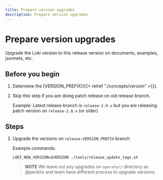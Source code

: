 ```yaml
---
title: Prepare version upgrades
description: Prepare version upgrades
---
```

# Prepare version upgrades

Upgrade the Loki version to this release version on documents, examples, jsonnets, etc.

## Before you begin

1. Determine the [VERSION_PREFIX]({{< relref "./concepts/version" >}}).

2. Skip this step if you are doing patch release on old release branch.

	Example: Latest release branch is `release-2.9.x` but you are releasing patch version on `release-2.8.x` (or older)

## Steps

1. Upgrade the versions on `release-VERSION_PREFIX` branch

    Example commands:

    ```
	LOKI_NEW_VERSION=$VERSION ./tools/release_update_tags.sh
    ```

	>**NOTE** We leave out any upgrades on `operator/` directory as @periklis and team have different process to upgrade versions.
